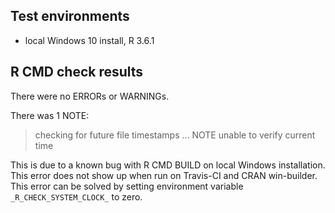 ## Test environments
* local Windows 10 install, R 3.6.1

## R CMD check results
There were no ERRORs or WARNINGs.  

There was 1 NOTE:
> checking for future file timestamps ... NOTE
  unable to verify current time 
  
  This is due to a known bug with R CMD BUILD on local Windows installation.  
  This error does not show up when run on Travis-CI and CRAN win-builder.  
  This error can be solved by setting environment variable `_R_CHECK_SYSTEM_CLOCK_` to zero.